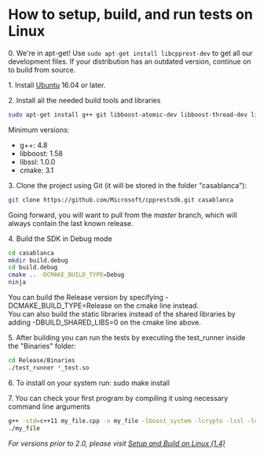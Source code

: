 # How to setup, build, and run tests on Linux

0\. We're in apt-get! Use `sudo apt-get install libcpprest-dev` to get all our development files. If your distribution has an outdated version, continue on to build from source.

1\. Install [Ubuntu](http://www.ubuntu.com/download) 16.04 or later.  

2\. Install all the needed build tools and libraries  

```bash
sudo apt-get install g++ git libboost-atomic-dev libboost-thread-dev libboost-system-dev libboost-date-time-dev libboost-regex-dev libboost-filesystem-dev libboost-random-dev libboost-chrono-dev libboost-serialization-dev libwebsocketpp-dev openssl libssl-dev ninja-build
```

Minimum versions:
- g++: 4.8
- libboost: 1.58
- libssl: 1.0.0
- cmake: 3.1

3\. Clone the project using Git (it will be stored in the folder "casablanca"):  

```bash
git clone https://github.com/Microsoft/cpprestsdk.git casablanca
```

Going forward, you will want to pull from the _master_ branch, which will always contain the last known release.  

4\. Build the SDK in Debug mode

```bash
cd casablanca
mkdir build.debug
cd build.debug
cmake .. -DCMAKE_BUILD_TYPE=Debug
ninja
```

You can build the Release version by specifying -DCMAKE_BUILD_TYPE=Release on the cmake line instead.  
You can also build the static libraries instead of the shared libraries by adding -DBUILD_SHARED_LIBS=0 on the cmake line above.

5\. After building you can run the tests by executing the test_runner inside the "Binaries" folder:  

```bash
cd Release/Binaries
./test_runner *_test.so
```

6\. To install on your system run: sudo make install

7\. You can check your first program by compiling it using necessary command line arguments 
```bash
g++ -std=c++11 my_file.cpp -o my_file -lboost_system -lcrypto -lssl -lcpprest
./my_file
```
_For versions prior to 2.0, please visit [Setup and Build on Linux (1.4)](https://casablanca.codeplex.com/wikipage?title=Setup%20and%20Build%20on%20Linux%20%281.4%29&referringTitle=Setup%20and%20Build%20on%20Linux)_